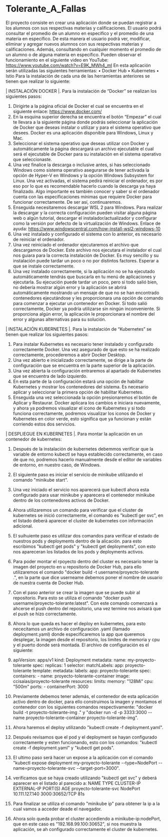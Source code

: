 # Tolerante_A_Fallas
El proyecto consiste en crear una aplicación donde se puedan registrar a los alumnos con sus respectivas materias y calificaciones. El usuario podrá consultar el promedio de un alumno en especifico y el promedio de una materia en específico. De esta manera el usuario podrá ver, modificar, eliminar y agregar nuevos alumnos con sus respectivas materias y calificaciones. Además, consultando en cualquier momento el promedio de un alumno o de alguna materia en específico.
Pueden observar el funcionamiento en el siguiente video en YouTube: https://www.youtube.com/watch?v=E9K_MWh4_mI
En esta aplicación serán utilizadas las siguientes herramientas:
•	Docker Hub
•	Kubernetes
•	Istio
Para la instalación de cada una de las herramientas anteriores se tienen que realizar lo siguiente:

| INSTALACIÓN DOCKER |.
Para la instalación de “Docker” se realizan los siguientes pasos:
1.	Dirigirte a la página oficial de Docker el cual se encuentra en el siguiente enlace: https://www.docker.com/
2.	En la esquina superior derecha se encuentra el botón “Empezar” el cual te llevara a la siguiente página donde podrás seleccionar la aplicación de Docker que deseas instalar o utilizar y para el sistema operativo que desees. Docker es una aplicación disponible para Windows, Linux y Mac.
3.	Seleccionar el sistema operativo que deseas utilizar con Docker y automáticamente la página descargará un archivo ejecutable el cual será el ejecutable de Docker para su instalación en el sistema operativo que seleccionaste. 
4.	Una vez finalice la descarga o inclusive antes, si has seleccionado Windows como sistema operativo asegurarse de tener activada la opción de Hyper-V en Windows y la opción Windows Subsystem for Linux. 
Una vez activadas, el sistema pedirá reiniciar el ordenador, es por eso por lo que es recomendable hacerlo cuando la descarga ya haya finalizado. Algo importante es también conocer y saber si el ordenador cuenta con las especificaciones mínimas que requiere Docker para funcionar correctamente. De ser así, continuaremos.
5.	Enseguida necesitaremos descargar WSL 2 para Windows. Para realizar la descargar y la correcta configuración pueden visitar alguna página web o algún tutorial, descargar el instalador/actualizador y configurar como la versión por defecto de la virtualización de Windows. Enlace de ayuda: https://www.windowscentral.com/how-install-wsl2-windows-10
6.	Una vez instalado y configurado el sistema con lo anterior, es necesario de reiniciar el ordenador.
7.	Una vez reiniciado el ordenador ejecutaremos el archivo que descargamos de Docker. Este archivo nos ejecutara el instalador el cual nos guiara para la correcta instalación de Docker. Es muy sencillo y su instalación puede tardar un poco o no por distintos factores. Esperar a que se instale correctamente.
8.	Una vez instalado correctamente, si la aplicación no se ha ejecutado automáticamente tendrás que buscarla en tu menú de aplicaciones y ejecutarla. Su ejecución puede tardar un poco, pero si todo salió bien, no debería mostrar algún error y la aplicación se abrirá automáticamente mostrando un mensaje de que no se han encontrado contenedores ejecutándose y les proporcionara una opción de comando para comenzar a ejecutar un contenedor en Docker. Si todo salió correctamente, Docker ya podría utilizarse sin ningún inconveniente. Si proporciona algún error, la aplicación le proporcionara el nombre del error y algunas alternativas para su solución.

| INSTALACIÓN KUBERNETES |.
Para la instalación de “Kubernetes” se tienen que realizar los siguientes pasos:
1.	Para instalar Kubernetes es necesario tener instalado y configurado correctamente Docker. Una vez asegurado de que esto se ha realizado correctamente, procederemos a abrir Docker Desktop.
2.	Una vez abierto e inicializado correctamente, se dirige a la parte de configuración que se encuentra en la parte superior de la aplicación. 
3.	Una vez abierta la configuración entraremos al apartado de Kubernetes que se encuentra de lado izquierdo. 
4.	En esta parte de la configuración estará una opción de habilitar Kubernetes y mostrar los contenedores del sistema. Es necesario aplicar y seleccionar la primera opción de habilitar Kubernetes.
5.	Enseguida una vez seleccionada la opción presionaremos el botón de Aplicar y Restaurar. Docker aplicara los cambios e iniciara nuevamente, y ahora ya podremos visualizar el icono de Kubernetes y si todo funciona correctamente, podremos visualizar los iconos de Docker y Kubernetes en color verde, esto significa que ya funcionan y están corriendo estos dos servicios.

| DESPLIEGUE EN KUBERNETES |.
Para montar la aplicación en un contenedor de kubernetes:
1. Después de la instalación de kubernetes debemmos verificar que la variable de entorno kubectl se haya establecido correctamente, en caso de que no, podremos hacerlo manualmente desde el editor de variables de entorno, en nuestro caso, de Windows.
2. El siguiente paso es iniciar el servicio de minikube utilizando el comando "minikube start".
3. Una vez iniciado el servicio nos aparecerá que kubectl ahora esta configurado para usar minikube y aparecera el contenedor minikube dentro de los contenedores activos de Docker.
4. Ahora utilizaremos un comando para verificar que el cluster de kubernetes se inició correctamente, el comando es "kubectl ger svc", en el listado deberá aparecer el cluster de kubernetes con información adicional.
5. El suihuiente paso es utilizar dos comandos para verificar el estado de nuestros pods y deployments dentro de la alicación. para esto escribimos "kubectl get pods" y "kubectl get deployments", con esto nos apareceran los listados de los pods y deployments activos.
6. Para poder montar el rpoyecto dentro del cluster es necesario tener la imagen del proyecto en u repositorio de Docker Hub, para ello utilizaremos el comando "docker build -t username/proyecto-tolerante .", en la parte que dice userneame debemos poner el nombre de usuario de nuestra cuenta de Docker Hub.
7. Con el paso anterior se crear la imagen que se puede subir al repositorio. Para esto se utiliza el comando "docker push username/proyecto-tolerante:latest". Con este comando comenzará a ahcerse el push dentro del repositorio, una vez termine nos avisará que el push se hizo correctamente.
8. Ahora lo que queda es hacer el deploy en kubernetes, para esto nececitamos un archivo de configuración .yaml (llamado deployment.yaml) donde especificaremos la app que queremos desplegar, la imagen desde el repositorio, los limites de memoria y cpu y el puerto donde será montada. El archivo de configuración es el siguiente:
9.  apiVersion: apps/v1
    kind: Deployment
    metadata:
      name: my-proyecto-tolerante
    spec:
      replicas: 1
      selector:
        matchLabels:
          app: proyecto-tolerante
      template:
        metadata:
          labels:
            app: proyecto-tolerante
        spec:
          containers:
          - name: proyecto-tolerante-container
            image: ccisaias/proyecto-tolerante
            resources:
              limits:
                memory: "128Mi"
                cpu: "500m"
            ports:
            - containerPort: 3000

10. Previamente debemos tener además, el contenedor de esta aplicación activo dentro de docker, para ello construimos la imagen y montamos el contenedor con los siguientes comandos respectivamente: "docker build -t proyecto-tolerante-img ." y "docker run -d -p 3333:3000 --name proyecto-tolerante-container proyecto-tolerante-img".
11. Ahora haremos el deploy utilizando "kubectl create -f deployment.yaml".
12. Después revisamos que el pod y el deployment se hayan configurado correctamente y esten funcionando, esto con los comandos: "kubectl create -f deployment.yaml" y "kubectl get pods".
13. El ultimo paso será hacer un expose a la aplicación con el comando "kubectl expose deployment my-proyecto-tolerante --type=NodePort --name=proyecto-tolerante-svc --target-port=3000".
14. verificamos que se haya creado utilizando "kubectl get svc" y deberá aparecer en el listado al parecido a: 
            NAME                     TYPE        CLUSTER-IP       EXTERNAL-IP   PORT(S)          AGE
            proyecto-tolerante-svc   NodePort    10.111.127.140   <none>        3000:30652/TCP   81s
15. Para finalizar se utiliza el comando "minikube ip" para obtener la ip a la cual vamos a acceder deade el navegador.
16. Ahora solo queda probar el cluster accediendo a minikube-ip:nodePort, que en este caso es "192.168.99.100:30652", si nos muestra la aplicación, se ah configurado correctamente el cluster de kubernetes.
  

